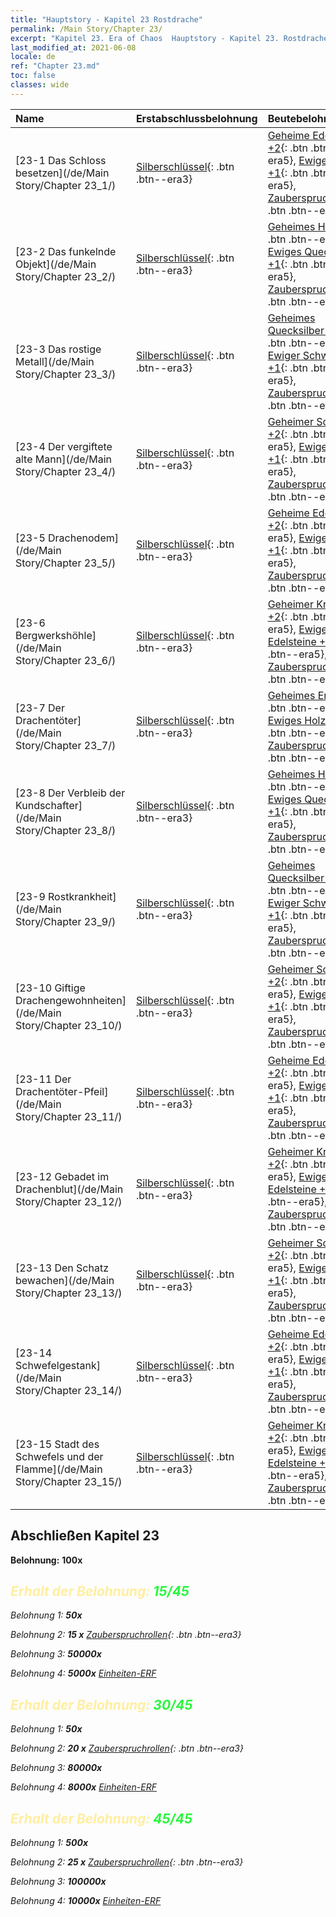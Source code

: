```yaml
---
title: "Hauptstory - Kapitel 23 Rostdrache"
permalink: /Main Story/Chapter 23/
excerpt: "Kapitel 23. Era of Chaos  Hauptstory - Kapitel 23. Rostdrache"
last_modified_at: 2021-06-08
locale: de
ref: "Chapter 23.md"
toc: false
classes: wide
---
```


  | Name |  Erstabschlussbelohnung | Beutebelohnung |
  |:------------|:------------|:------------| 
  | [23-1 Das Schloss besetzen](/de/Main Story/Chapter 23_1/) | [Silberschlüssel](/ItemsDE/con_693/){: .btn .btn--era3} | [Geheime Edelsteine +2](/ItemsDE/mat_79/){: .btn .btn--era5}, [Ewiger Kristall +1](/ItemsDE/mat_73/){: .btn .btn--era5}, [Zauberspruchrollen](/ItemsDE/con_694/){: .btn .btn--era3} |
  | [23-2 Das funkelnde Objekt](/de/Main Story/Chapter 23_2/) | [Silberschlüssel](/ItemsDE/con_693/){: .btn .btn--era3} | [Geheimes Holz +2](/ItemsDE/mat_76/){: .btn .btn--era5}, [Ewiges Quecksilber +1](/ItemsDE/mat_70/){: .btn .btn--era5}, [Zauberspruchrollen](/ItemsDE/con_694/){: .btn .btn--era3} |
  | [23-3 Das rostige Metall](/de/Main Story/Chapter 23_3/) | [Silberschlüssel](/ItemsDE/con_693/){: .btn .btn--era3} | [Geheimes Quecksilber +2](/ItemsDE/mat_77/){: .btn .btn--era5}, [Ewiger Schwefel +1](/ItemsDE/mat_71/){: .btn .btn--era5}, [Zauberspruchrollen](/ItemsDE/con_694/){: .btn .btn--era3} |
  | [23-4 Der vergiftete alte Mann](/de/Main Story/Chapter 23_4/) | [Silberschlüssel](/ItemsDE/con_693/){: .btn .btn--era3} | [Geheimer Schwefel +2](/ItemsDE/mat_78/){: .btn .btn--era5}, [Ewiges Erz +1](/ItemsDE/mat_68/){: .btn .btn--era5}, [Zauberspruchrollen](/ItemsDE/con_694/){: .btn .btn--era3} |
  | [23-5 Drachenodem](/de/Main Story/Chapter 23_5/) | [Silberschlüssel](/ItemsDE/con_693/){: .btn .btn--era3} | [Geheime Edelsteine +2](/ItemsDE/mat_79/){: .btn .btn--era5}, [Ewiger Kristall +1](/ItemsDE/mat_73/){: .btn .btn--era5}, [Zauberspruchrollen](/ItemsDE/con_694/){: .btn .btn--era3} |
  | [23-6 Bergwerkshöhle](/de/Main Story/Chapter 23_6/) | [Silberschlüssel](/ItemsDE/con_693/){: .btn .btn--era3} | [Geheimer Kristall +2](/ItemsDE/mat_80/){: .btn .btn--era5}, [Ewige Edelsteine +1](/ItemsDE/mat_72/){: .btn .btn--era5}, [Zauberspruchrollen](/ItemsDE/con_694/){: .btn .btn--era3} |
  | [23-7 Der Drachentöter](/de/Main Story/Chapter 23_7/) | [Silberschlüssel](/ItemsDE/con_693/){: .btn .btn--era3} | [Geheimes Erz +2](/ItemsDE/mat_75/){: .btn .btn--era5}, [Ewiges Holz +1](/ItemsDE/mat_69/){: .btn .btn--era5}, [Zauberspruchrollen](/ItemsDE/con_694/){: .btn .btn--era3} |
  | [23-8 Der Verbleib der Kundschafter](/de/Main Story/Chapter 23_8/) | [Silberschlüssel](/ItemsDE/con_693/){: .btn .btn--era3} | [Geheimes Holz +2](/ItemsDE/mat_76/){: .btn .btn--era5}, [Ewiges Quecksilber +1](/ItemsDE/mat_70/){: .btn .btn--era5}, [Zauberspruchrollen](/ItemsDE/con_694/){: .btn .btn--era3} |
  | [23-9 Rostkrankheit](/de/Main Story/Chapter 23_9/) | [Silberschlüssel](/ItemsDE/con_693/){: .btn .btn--era3} | [Geheimes Quecksilber +2](/ItemsDE/mat_77/){: .btn .btn--era5}, [Ewiger Schwefel +1](/ItemsDE/mat_71/){: .btn .btn--era5}, [Zauberspruchrollen](/ItemsDE/con_694/){: .btn .btn--era3} |
  | [23-10 Giftige Drachengewohnheiten](/de/Main Story/Chapter 23_10/) | [Silberschlüssel](/ItemsDE/con_693/){: .btn .btn--era3} | [Geheimer Schwefel +2](/ItemsDE/mat_78/){: .btn .btn--era5}, [Ewiges Erz +1](/ItemsDE/mat_68/){: .btn .btn--era5}, [Zauberspruchrollen](/ItemsDE/con_694/){: .btn .btn--era3} |
  | [23-11 Der Drachentöter-Pfeil](/de/Main Story/Chapter 23_11/) | [Silberschlüssel](/ItemsDE/con_693/){: .btn .btn--era3} | [Geheime Edelsteine +2](/ItemsDE/mat_79/){: .btn .btn--era5}, [Ewiger Kristall +1](/ItemsDE/mat_73/){: .btn .btn--era5}, [Zauberspruchrollen](/ItemsDE/con_694/){: .btn .btn--era3} |
  | [23-12 Gebadet im Drachenblut](/de/Main Story/Chapter 23_12/) | [Silberschlüssel](/ItemsDE/con_693/){: .btn .btn--era3} | [Geheimer Kristall +2](/ItemsDE/mat_80/){: .btn .btn--era5}, [Ewige Edelsteine +1](/ItemsDE/mat_72/){: .btn .btn--era5}, [Zauberspruchrollen](/ItemsDE/con_694/){: .btn .btn--era3} |
  | [23-13 Den Schatz bewachen](/de/Main Story/Chapter 23_13/) | [Silberschlüssel](/ItemsDE/con_693/){: .btn .btn--era3} | [Geheimer Schwefel +2](/ItemsDE/mat_78/){: .btn .btn--era5}, [Ewiges Erz +1](/ItemsDE/mat_68/){: .btn .btn--era5}, [Zauberspruchrollen](/ItemsDE/con_694/){: .btn .btn--era3} |
  | [23-14 Schwefelgestank](/de/Main Story/Chapter 23_14/) | [Silberschlüssel](/ItemsDE/con_693/){: .btn .btn--era3} | [Geheime Edelsteine +2](/ItemsDE/mat_79/){: .btn .btn--era5}, [Ewiger Kristall +1](/ItemsDE/mat_73/){: .btn .btn--era5}, [Zauberspruchrollen](/ItemsDE/con_694/){: .btn .btn--era3} |
  | [23-15 Stadt des Schwefels und der Flamme](/de/Main Story/Chapter 23_15/) | [Silberschlüssel](/ItemsDE/con_693/){: .btn .btn--era3} | [Geheimer Kristall +2](/ItemsDE/mat_80/){: .btn .btn--era5}, [Ewige Edelsteine +1](/ItemsDE/mat_72/){: .btn .btn--era5}, [Zauberspruchrollen](/ItemsDE/con_694/){: .btn .btn--era3} |


## Abschließen Kapitel 23

 **Belohnung:**  **100x** <i class="fas fa-gem"/>



## <span style="color: #ffeea0">Erhalt der Belohnung: </span><span style="color: #27f73a">15/45</span>

 Belohnung 1:  **50x** <i class="fas fa-gem"/>

 Belohnung 2: **15 x** [Zauberspruchrollen](/ItemsDE/con_694/){: .btn .btn--era3}

 Belohnung 3:  **50000x** <i class="fas fa-coins"/>

 Belohnung 4:  **5000x** [Einheiten-ERF](/ItemsDE/con_902/)



## <span style="color: #ffeea0">Erhalt der Belohnung: </span><span style="color: #27f73a">30/45</span>

 Belohnung 1:  **50x** <i class="fas fa-gem"/>

 Belohnung 2: **20 x** [Zauberspruchrollen](/ItemsDE/con_694/){: .btn .btn--era3}

 Belohnung 3:  **80000x** <i class="fas fa-coins"/>

 Belohnung 4:  **8000x** [Einheiten-ERF](/ItemsDE/con_902/)



## <span style="color: #ffeea0">Erhalt der Belohnung: </span><span style="color: #27f73a">45/45</span>

 Belohnung 1:  **500x** <i class="fas fa-gem"/>

 Belohnung 2: **25 x** [Zauberspruchrollen](/ItemsDE/con_694/){: .btn .btn--era3}

 Belohnung 3:  **100000x** <i class="fas fa-coins"/>

 Belohnung 4:  **10000x** [Einheiten-ERF](/ItemsDE/con_902/)

